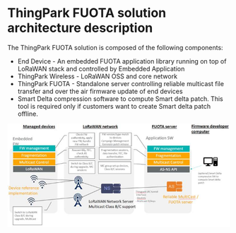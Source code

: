 # ThingPark FUOTA solution architecture description

The ThingPark FUOTA solution is composed of the following components:

-   End Device - An embedded FUOTA application library running on top
    of LoRaWAN stack and controlled by Embedded Application
-   ThingPark Wireless - LoRaWAN OSS and core network
-   ThingPark FUOTA - Standalone server controlling reliable multicast
    file transfer and over the air firmware update of end devices
-   Smart Delta compression software to compute Smart delta patch. This
    tool is required only if customers want to create Smart delta patch
    offline.​

![img](./images/image003.jpg)
